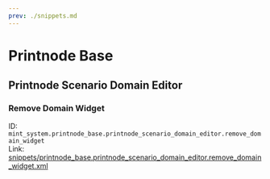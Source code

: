 ```yaml
---
prev: ./snippets.md
---
```

# Printnode Base
## Printnode Scenario Domain Editor  
### Remove Domain Widget  
ID: `mint_system.printnode_base.printnode_scenario_domain_editor.remove_domain_widget`  
Link: [snippets/printnode_base.printnode_scenario_domain_editor.remove_domain_widget.xml](https://github.com/Mint-System/Odoo-Development/tree/14.0/snippets/printnode_base.printnode_scenario_domain_editor.remove_domain_widget.xml)

